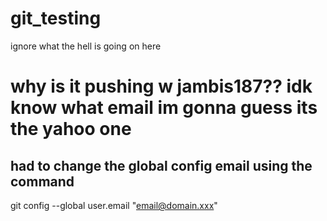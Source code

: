 # git_testing
ignore
what the hell is going on here
# why is it pushing w jambis187?? idk know what email im gonna guess its the yahoo one

## had to change the global config email using the command
git config --global user.email "email@domain.xxx"
